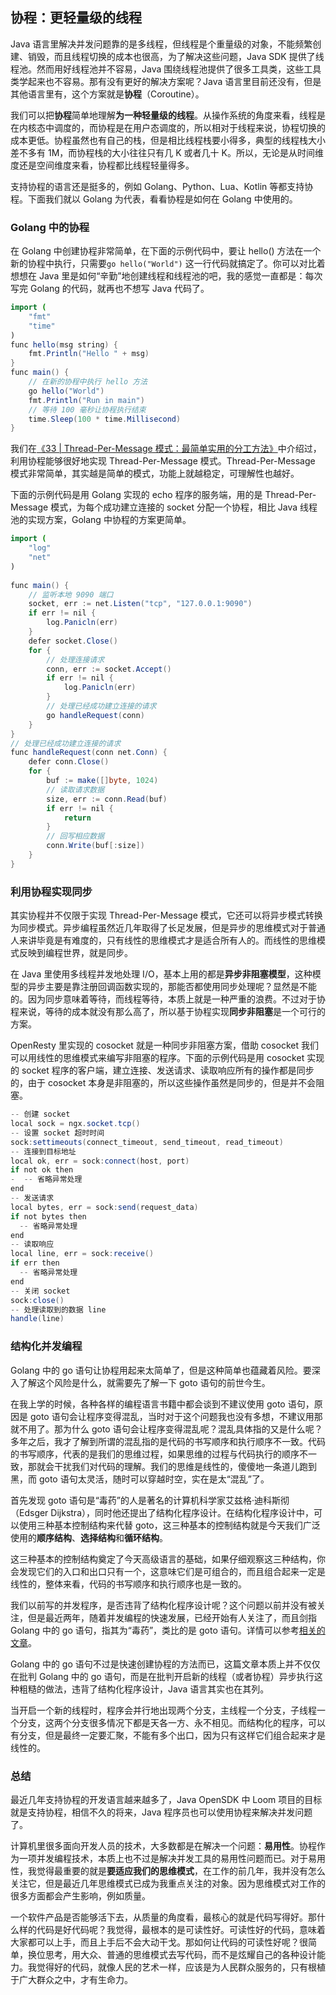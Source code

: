 ##  协程：更轻量级的线程

Java 语言里解决并发问题靠的是多线程，但线程是个重量级的对象，不能频繁创建、销毁，而且线程切换的成本也很高，为了解决这些问题，Java SDK 提供了线程池。然而用好线程池并不容易，Java 围绕线程池提供了很多工具类，这些工具类学起来也不容易。那有没有更好的解决方案呢？Java 语言里目前还没有，但是其他语言里有，这个方案就是**协程**（Coroutine）。

我们可以把**协程**简单地理解**为一种轻量级的线程**。从操作系统的角度来看，线程是在内核态中调度的，而协程是在用户态调度的，所以相对于线程来说，协程切换的成本更低。协程虽然也有自己的栈，但是相比线程栈要小得多，典型的线程栈大小差不多有 1M，而协程栈的大小往往只有几 K 或者几十 K。所以，无论是从时间维度还是空间维度来看，协程都比线程轻量得多。

支持协程的语言还是挺多的，例如 Golang、Python、Lua、Kotlin 等都支持协程。下面我们就以 Golang 为代表，看看协程是如何在 Golang 中使用的。

### Golang 中的协程

在 Golang 中创建协程非常简单，在下面的示例代码中，要让 hello() 方法在一个新的协程中执行，只需要`go hello("World")` 这一行代码就搞定了。你可以对比着想想在 Java 里是如何“辛勤”地创建线程和线程池的吧，我的感觉一直都是：每次写完 Golang 的代码，就再也不想写 Java 代码了。

```java
import (
	"fmt"
	"time"
)
func hello(msg string) {
	fmt.Println("Hello " + msg)
}
func main() {
    // 在新的协程中执行 hello 方法
	go hello("World")
    fmt.Println("Run in main")
    // 等待 100 毫秒让协程执行结束
	time.Sleep(100 * time.Millisecond)
}
```

我们在[《33 | Thread-Per-Message 模式：最简单实用的分工方法》](https://time.geekbang.org/column/article/95098)中介绍过，利用协程能够很好地实现 Thread-Per-Message 模式。Thread-Per-Message 模式非常简单，其实越是简单的模式，功能上就越稳定，可理解性也越好。

下面的示例代码是用 Golang 实现的 echo 程序的服务端，用的是 Thread-Per-Message 模式，为每个成功建立连接的 socket 分配一个协程，相比 Java 线程池的实现方案，Golang 中协程的方案更简单。

```java
import (
	"log"
	"net"
)
 
func main() {
    // 监听本地 9090 端口
	socket, err := net.Listen("tcp", "127.0.0.1:9090")
	if err != nil {
		log.Panicln(err)
	}
	defer socket.Close()
	for {
        // 处理连接请求  
		conn, err := socket.Accept()
		if err != nil {
			log.Panicln(err)
		}
        // 处理已经成功建立连接的请求
		go handleRequest(conn)
	}
}
// 处理已经成功建立连接的请求
func handleRequest(conn net.Conn) {
	defer conn.Close()
	for {
		buf := make([]byte, 1024)
        // 读取请求数据
		size, err := conn.Read(buf)
		if err != nil {
			return
		}
        // 回写相应数据  
		conn.Write(buf[:size])
	}
}
```

### 利用协程实现同步

其实协程并不仅限于实现 Thread-Per-Message 模式，它还可以将异步模式转换为同步模式。异步编程虽然近几年取得了长足发展，但是异步的思维模式对于普通人来讲毕竟是有难度的，只有线性的思维模式才是适合所有人的。而线性的思维模式反映到编程世界，就是同步。

在 Java 里使用多线程并发地处理 I/O，基本上用的都是**异步非阻塞模型**，这种模型的异步主要是靠注册回调函数实现的，那能否都使用同步处理呢？显然是不能的。因为同步意味着等待，而线程等待，本质上就是一种严重的浪费。不过对于协程来说，等待的成本就没有那么高了，所以基于协程实现**同步非阻塞**是一个可行的方案。

OpenResty 里实现的 cosocket 就是一种同步非阻塞方案，借助 cosocket 我们可以用线性的思维模式来编写非阻塞的程序。下面的示例代码是用 cosocket 实现的 socket 程序的客户端，建立连接、发送请求、读取响应所有的操作都是同步的，由于 cosocket 本身是非阻塞的，所以这些操作虽然是同步的，但是并不会阻塞。

```java
-- 创建 socket
local sock = ngx.socket.tcp()
-- 设置 socket 超时时间
sock:settimeouts(connect_timeout, send_timeout, read_timeout)
-- 连接到目标地址
local ok, err = sock:connect(host, port)
if not ok then
-  -- 省略异常处理
end
-- 发送请求
local bytes, err = sock:send(request_data)
if not bytes then
  -- 省略异常处理
end
-- 读取响应
local line, err = sock:receive()
if err then
  -- 省略异常处理
end
-- 关闭 socket
sock:close()   
-- 处理读取到的数据 line
handle(line)
```

### 结构化并发编程

Golang 中的 go 语句让协程用起来太简单了，但是这种简单也蕴藏着风险。要深入了解这个风险是什么，就需要先了解一下 goto 语句的前世今生。

在我上学的时候，各种各样的编程语言书籍中都会谈到不建议使用 goto 语句，原因是 goto 语句会让程序变得混乱，当时对于这个问题我也没有多想，不建议用那就不用了。那为什么 goto 语句会让程序变得混乱呢？混乱具体指的又是什么呢？多年之后，我才了解到所谓的混乱指的是代码的书写顺序和执行顺序不一致。代码的书写顺序，代表的是我们的思维过程，如果思维的过程与代码执行的顺序不一致，那就会干扰我们对代码的理解。我们的思维是线性的，傻傻地一条道儿跑到黑，而 goto 语句太灵活，随时可以穿越时空，实在是太“混乱”了。

首先发现 goto 语句是“毒药”的人是著名的计算机科学家艾兹格·迪科斯彻（Edsger Dijkstra），同时他还提出了结构化程序设计。在结构化程序设计中，可以使用三种基本控制结构来代替 goto，这三种基本的控制结构就是今天我们广泛使用的**顺序结构**、**选择结构**和**循环结构**。

这三种基本的控制结构奠定了今天高级语言的基础，如果仔细观察这三种结构，你会发现它们的入口和出口只有一个，这意味它们是可组合的，而且组合起来一定是线性的，整体来看，代码的书写顺序和执行顺序也是一致的。

我们以前写的并发程序，是否违背了结构化程序设计呢？这个问题以前并没有被关注，但是最近两年，随着并发编程的快速发展，已经开始有人关注了，而且剑指 Golang 中的 go 语句，指其为“毒药”，类比的是 goto 语句。详情可以参考[相关的文章](https://vorpus.org/blog/notes-on-structured-concurrency-or-go-statement-considered-harmful/)。

Golang 中的 go 语句不过是快速创建协程的方法而已，这篇文章本质上并不仅仅在批判 Golang 中的 go 语句，而是在批判开启新的线程（或者协程）异步执行这种粗糙的做法，违背了结构化程序设计，Java 语言其实也在其列。

当开启一个新的线程时，程序会并行地出现两个分支，主线程一个分支，子线程一个分支，这两个分支很多情况下都是天各一方、永不相见。而结构化的程序，可以有分支，但是最终一定要汇聚，不能有多个出口，因为只有这样它们组合起来才是线性的。

### 总结

最近几年支持协程的开发语言越来越多了，Java OpenSDK 中 Loom 项目的目标就是支持协程，相信不久的将来，Java 程序员也可以使用协程来解决并发问题了。

计算机里很多面向开发人员的技术，大多数都是在解决一个问题：**易用性**。协程作为一项并发编程技术，本质上也不过是解决并发工具的易用性问题而已。对于易用性，我觉得最重要的就是**要适应我们的思维模式**，在工作的前几年，我并没有怎么关注它，但是最近几年思维模式已成为我重点关注的对象。因为思维模式对工作的很多方面都会产生影响，例如质量。

一个软件产品是否能够活下去，从质量的角度看，最核心的就是代码写得好。那什么样的代码是好代码呢？我觉得，最根本的是可读性好。可读性好的代码，意味着大家都可以上手，而且上手后不会大动干戈。那如何让代码的可读性好呢？很简单，换位思考，用大众、普通的思维模式去写代码，而不是炫耀自己的各种设计能力。我觉得好的代码，就像人民的艺术一样，应该是为人民群众服务的，只有根植于广大群众之中，才有生命力。